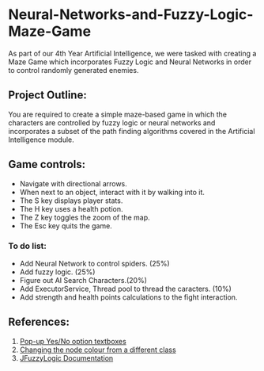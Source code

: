 # Neural-Networks-and-Fuzzy-Logic-Maze-Game
As part of our 4th Year Artificial Intelligence, we were tasked with creating a Maze Game which incorporates Fuzzy Logic and Neural Networks in order to control randomly generated enemies.

## Project Outline:
You are required to create a simple maze-based game in which the characters are controlled by fuzzy logic or neural networks and incorporates a subset of the path finding algorithms covered in the Artificial Intelligence module.

## Game controls:
- Navigate with directional arrows.
- When next to an object, interact with it by walking into it.
- The S key displays player stats.
- The H key uses a health potion.
- The Z key toggles the zoom of the map.
- The Esc key quits the game.

### To do list:
- Add Neural Network to control spiders. (25%)
- Add fuzzy logic. (25%)
- Figure out AI Search Characters.(20%)
- Add ExecutorService, Thread pool to thread the caracters. (10%)
- Add strength and health points calculations to the fight interaction.

## References:
1. [Pop-up Yes/No option textboxes](http://stackoverflow.com/questions/8689122/joptionpane-yes-no-options-confirm-dialog-box-issue-java)
1. [Changing the node colour from a different class](http://stackoverflow.com/questions/8259127/changing-color-of-a-java-graphic-object)
1. [JFuzzyLogic Documentation](http://jfuzzylogic.sourceforge.net/html/manual.html)

